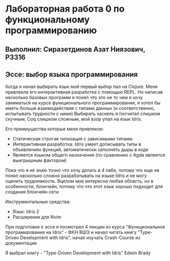 # Лабораторная работа 0 по функциональному программированию
## Выполнил: Сиразетдинов Азат Ниязович, P3316

## Эссе: выбор языка программирования

Когда я начал выбирать язык мой первый выбор пал на Clojure. 
Меня привлекла его интерактивная разработка с помощью REPL. 
Но написав несколько базовых программ я понял что это не то чем я хочу заниматься на курсе функционального программирования, я хотел бы иметь больше взаимодействия с типами данных (и соответственно, испытывать трудности с ними)
Выбирать хаскель я посчитал слишком скучным, Coq слишком сложным, мой взор упал на язык Idris. 

Его преимущества которые меня привлекли:
 - Статическая строгая типизация с зависимыми типами. 
 - Интерактивная разработка: Idris умеет дописывать типы в объявлениях функций, автоматически заполнять дыры в коде
 - Является языком общего назначения (по сравнению с Agda является выигрышным фактором)

Пока что я не знаю точно что хочу делать в 4 лабе, потому что еще не понял насколько сложно разрабатывать на языке Idris и не могу оценить трудоемкость. 
Вцелом мне интересна любая область, но в особенности, блокчейн, потому что что этот язык хорошо подходит для создания блокчейн сети


Инструментальные средства:
- Язык: Idris 2 
- Расширение для Nvim 

При подготовке к эссе я посмотрел 4 лекции из курса "Функциональное програмирование на Idris" - ФКН ВШЭ и начал читать книгу "Type-Driven Development with Idris", начал изучать Crash-Course из документации 

Я выбрал книгу - "Type-Driven Development with Idris" Edwin Brady 


